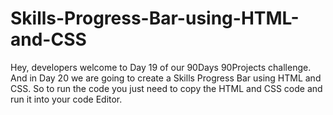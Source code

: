 # Skills-Progress-Bar-using-HTML-and-CSS
Hey, developers welcome to Day 19 of our 90Days 90Projects challenge. And in Day 20 we are going to create a Skills Progress Bar using HTML and CSS.  So to run the code you just need to copy the HTML and CSS code and run it into your code Editor. 
